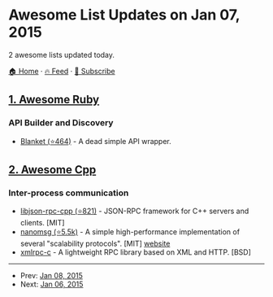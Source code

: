 # Awesome List Updates on Jan 07, 2015

2 awesome lists updated today.

[🏠 Home](/README.md) · [🔥 Feed](https://test.trackawesomelist.com/feed.xml) · [📮 Subscribe](https://trackawesomelist.us17.list-manage.com/subscribe?u=d2f0117aa829c83a63ec63c2f&id=36a103854c)



## [1. Awesome Ruby](/content/markets/awesome-ruby/README.md)

### API Builder and Discovery

*   [Blanket (⭐464)](https://github.com/inf0rmer/blanket) - A dead simple API wrapper.

## [2. Awesome Cpp](/content/fffaraz/awesome-cpp/README.md)

### Inter-process communication

*   [libjson-rpc-cpp (⭐821)](https://github.com/cinemast/libjson-rpc-cpp) - JSON-RPC framework for C++ servers and clients. \[MIT]
*   [nanomsg (⭐5.5k)](https://github.com/nanomsg/nanomsg) - A simple high-performance implementation of several "scalability protocols". \[MIT] [website](http://nanomsg.org/)
*   [xmlrpc-c](http://xmlrpc-c.sourceforge.net/) - A lightweight RPC library based on XML and HTTP. \[BSD]

---

- Prev: [Jan 08, 2015](/content/2015/01/08/README.md)
- Next: [Jan 06, 2015](/content/2015/01/06/README.md)